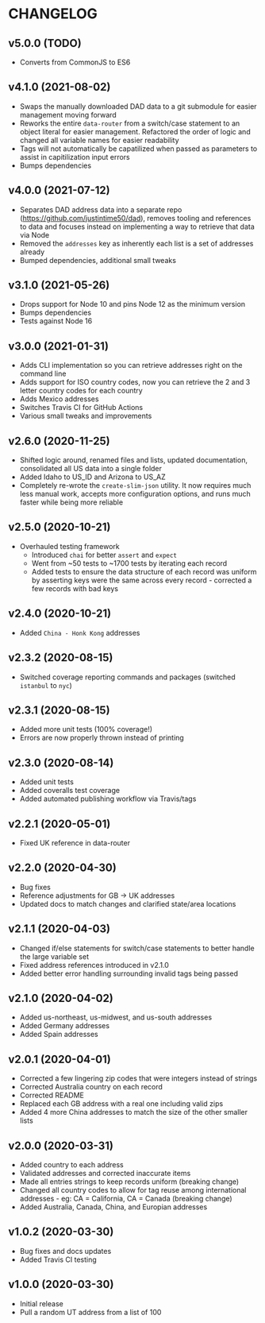 # CHANGELOG

## v5.0.0 (TODO)

* Converts from CommonJS to ES6

## v4.1.0 (2021-08-02)

* Swaps the manually downloaded DAD data to a git submodule for easier management moving forward
* Reworks the entire `data-router` from a switch/case statement to an object literal for easier management. Refactored the order of logic and changed all variable names for easier readability
* Tags will not automatically be capatilized when passed as parameters to assist in capitilization input errors
* Bumps dependencies

## v4.0.0 (2021-07-12)

* Separates DAD address data into a separate repo (https://github.com/justintime50/dad), removes tooling and references to data and focuses instead on implementing a way to retrieve that data via Node
* Removed the `addresses` key as inherently each list is a set of addresses already
* Bumped dependencies, additional small tweaks

## v3.1.0 (2021-05-26)

* Drops support for Node 10 and pins Node 12 as the minimum version
* Bumps dependencies
* Tests against Node 16

## v3.0.0 (2021-01-31)

* Adds CLI implementation so you can retrieve addresses right on the command line
* Adds support for ISO country codes, now you can retrieve the 2 and 3 letter country codes for each country
* Adds Mexico addresses
* Switches Travis CI for GitHub Actions
* Various small tweaks and improvements

## v2.6.0 (2020-11-25)

* Shifted logic around, renamed files and lists, updated documentation, consolidated all US data into a single folder
* Added Idaho to US_ID and Arizona to US_AZ
* Completely re-wrote the `create-slim-json` utility. It now requires much less manual work, accepts more configuration options, and runs much faster while being more reliable

## v2.5.0 (2020-10-21)

* Overhauled testing framework
  * Introduced `chai` for better `assert` and `expect`
  * Went from ~50 tests to ~1700 tests by iterating each record
  * Added tests to ensure the data structure of each record was uniform by asserting keys were the same across every record - corrected a few records with bad keys

## v2.4.0 (2020-10-21)

* Added `China - Honk Kong` addresses

## v2.3.2 (2020-08-15)

* Switched coverage reporting commands and packages (switched `istanbul` to `nyc`)

## v2.3.1 (2020-08-15)

* Added more unit tests (100% coverage!)
* Errors are now properly thrown instead of printing

## v2.3.0 (2020-08-14)

* Added unit tests
* Added coveralls test coverage
* Added automated publishing workflow via Travis/tags

## v2.2.1 (2020-05-01)

* Fixed UK reference in data-router

## v2.2.0 (2020-04-30)

* Bug fixes
* Reference adjustments for GB -> UK addresses
* Updated docs to match changes and clarified state/area locations

## v2.1.1 (2020-04-03)

* Changed if/else statements for switch/case statements to better handle the large variable set
* Fixed address references introduced in v2.1.0
* Added better error handling surrounding invalid tags being passed

## v2.1.0 (2020-04-02)

* Added us-northeast, us-midwest, and us-south addresses
* Added Germany addresses
* Added Spain addresses

## v2.0.1 (2020-04-01)

* Corrected a few lingering zip codes that were integers instead of strings
* Corrected Australia country on each record
* Corrected README
* Replaced each GB address with a real one including valid zips
* Added 4 more China addresses to match the size of the other smaller lists

## v2.0.0 (2020-03-31)

* Added country to each address
* Validated addresses and corrected inaccurate items
* Made all entries strings to keep records uniform (breaking change)
* Changed all country codes to allow for tag reuse among international addresses - eg: CA = California, CA = Canada (breaking change)
* Added Australia, Canada, China, and Europian addresses

## v1.0.2 (2020-03-30)

* Bug fixes and docs updates
* Added Travis CI testing

## v1.0.0 (2020-03-30)

* Initial release
* Pull a random UT address from a list of 100
